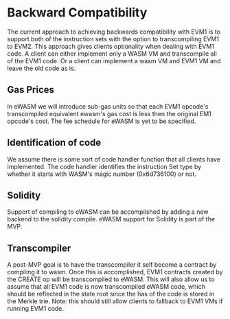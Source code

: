 # Backward Compatibility
The current approach to achieving backwards compatibility with EVM1 is to
support both of the instruction sets with the option to transcompiling EVM1 to 
EVM2. This approach gives clients optionality when dealing with EVM1 code.
A client can either implement only a WASM VM and transcompile all of the EVM1
code. Or a client can implement a wasm VM and EVM1 VM and leave the old code as
is.

## Gas Prices
In eWASM we will introduce sub-gas units so that each EVM1 opcode's
transcompiled equivalent ewasm's gas cost is less then the original EM1 opcode's
cost. The fee schedule for eWASM is yet to be specified.

## Identification of code
We assume there is some sort of code handler function that all clients have 
implemented. The code handler identifies the instruction Set type by whether it
starts with WASM's magic number (0x6d736100) or not.

## Solidity
Support of compiling to eWASM can be accompilshed by adding a new backend to
the solidity compile. eWASM support for Solidity is part of the MVP.

## Transcompiler
A post-MVP goal is to have the transcompiler it self become a contract by
compiling it to wasm. Once this is accomplished, EVM1 contracts created by 
the CREATE op will be transcompiled to eWASM. This will also allow us to assume
that all EVM1 code is now transcompiled eWASM code, which should be reflected
in the state root since the has of the code is stored in the Merkle trie. Note:
this should still allow clients to fallback to EVM1 VMs if running EVM1 code.
